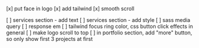 [x] put face in logo
[x] add tailwind
[x] smooth scroll

[ ] services section - add text
[ ] services section - add style
[ ] sass media query
[ ] response em
[ ] tailwind focus ring color, css button click effects in general
[ ] make logo scroll to top
[ ] in portfolio section, add "more" button, so only show first 3 projects at first
